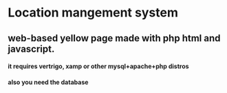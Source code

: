 Location mangement system
=========================
## web-based yellow page made with php html and javascript.
#### it requires vertrigo, xamp or other mysql+apache+php distros
#### also you need the database
